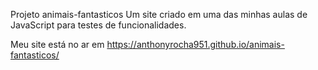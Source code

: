 Projeto animais-fantasticos
Um site criado em uma das minhas aulas de JavaScript para testes de funcionalidades.

Meu site está no ar em https://anthonyrocha951.github.io/animais-fantasticos/
